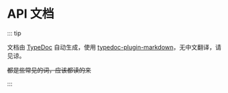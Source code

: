 # API 文档

::: tip

文档由 [TypeDoc](https://typedoc.org/) 自动生成，使用 [typedoc-plugin-markdown](https://www.npmjs.com/package/typedoc-plugin-markdown)，无中文翻译，请见谅。

~~都是些常见的词，应该都读的来~~

:::

<!-- @include: ./modules.md{3,} -->
